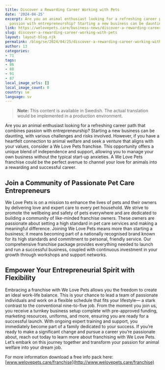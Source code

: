 ```yaml
---
title: Discover a Rewarding Career Working with Pets  
date: '2024-04-25'
excerpt: Are you an animal enthusiast looking for a refreshing career path that combines
  passion with entrepreneurship? Starting a new business can be daunting, with various…
link: https://welovepets.care/business-news/discover-a-rewarding-career-working-with-pets/
slug: discover-a-rewarding-career-working-with-pets
layout: layout-blog.njk
permalink: /blog/se/2024/04/25/discover-a-rewarding-career-working-with-pets/
author: 13
categories:
- 71
tags:
- 86
- 88
- 91
- 87
local_image_urls: []
local_image_count: 0
country: se
language: sv
---
```




> **Note:** This content is available in Swedish. The actual translation would be implemented in a production environment.

Are you an animal enthusiast looking for a refreshing career path that combines passion with entrepreneurship? Starting a new business can be daunting, with various challenges and risks involved. However, if you have a heartfelt connection to animal welfare and seek a venture that aligns with your values, consider a We Love Pets franchise. This opportunity offers a unique blend of independence and support, allowing you to manage your own business without the typical start-up anxieties. A We Love Pets franchise could be the perfect avenue to channel your love for animals into a rewarding and successful career.

## **Join a Community of Passionate Pet Care Entrepreneurs**

We Love Pets is on a mission to enhance the lives of pets and their owners by delivering love and expert care to every pet household. We strive to promote the wellbeing and safety of pets everywhere and are dedicated to building a community of like-minded franchise owners. These owners are passionate about setting a high standard in pet care services and making a meaningful difference. Joining We Love Pets means more than starting a business; it means becoming part of a nationally recognised brand known for its high standards and commitment to personal, friendly service. Our comprehensive franchise package provides everything needed to launch and run a successful business, coupled with continuous investment in your growth through workshops and support networks.

## **Empower Your Entrepreneurial Spirit with Flexibility**

Embracing a franchise with We Love Pets allows you the freedom to create an ideal work-life balance. This is your chance to lead a team of passionate individuals and work on a flexible schedule that fits your lifestyle— a stark contrast to the conventional nine-to-five job. From the moment you join us, you receive a turnkey business setup complete with pre-approved funding, marketing resources, uniforms, and more, ensuring you are ready for a successful launch. With ongoing expert training and support, you immediately become part of a family dedicated to your success. If you’re ready to make a significant change and pursue a career you’re passionate about, reach out today to learn more about franchising with We Love Pets. Let’s embark on this journey together and transform your passion for animal welfare into your dream job.

For more information download a free info pack here: [www.welovepets.care/franchise](http://www.welovepets.care/franchise)